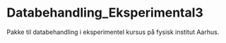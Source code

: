 # Databehandling_Eksperimental3
Pakke til databehandling i eksperimentel kursus på fysisk institut Aarhus.
